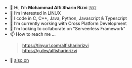 - 👋 Hi, I’m **Mohammad Alfi Sharin Rizvi** :bangladesh:
- 🐧 I’m interested in LINUX
- 💯 I code in C, C++, Java, Python, Javascript & Typescript
- 🌱 I’m currently working with Cross Platform Development
- 💞️ I’m looking to collaborate on "Serveerless Framework"
- 📫 How to reach me ... 
  > https://tinyurl.com/alfisharinrizvi <br>
  > https://g.dev/alfisharinrizvi
- :link: [also on](https://github.com/alshaV888)
